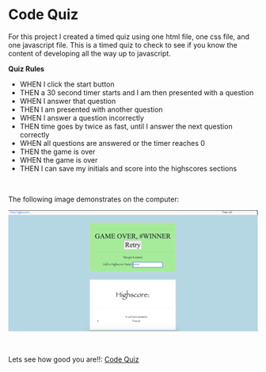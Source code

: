 # Code Quiz

For this project I created a timed quiz using one html file, one css file, and one javascript file. This is a timed quiz to check to see if you know the content of developing all the way up to javascript. 

**Quiz Rules**
 
* WHEN I click the start button
* THEN a 30 second timer starts and I am then presented with a question
* WHEN I answer that question
* THEN I am presented with another question
* WHEN I answer a question incorrectly
* THEN time goes by twice as fast, until I answer the next question correctly
* WHEN all questions are answered or the timer reaches 0
* THEN the game is over
* WHEN the game is over
* THEN I can save my initials and score into the highscores sections

<br>

The following image demonstrates on the computer:

![SC Code Quiz computer display](assests/code-quiz-sc.png)

<br>

Lets see how good you are!!:
 [Code Quiz](https://dorntrevor7.github.io/Code-quiz/)
